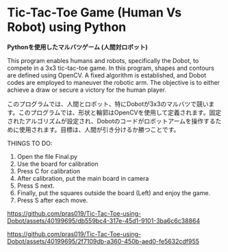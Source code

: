 # Tic-Tac-Toe Game (Human Vs Robot) using Python

**Pythonを使用したマルバツゲーム (人間対ロボット)**

This program enables humans and robots, specifically the Dobot, to compete in a 3x3 tic-tac-toe game. In this program, shapes and contours are defined using OpenCV. A fixed algorithm is established, and Dobot codes are employed to maneuver the robotic arm. The objective is to either achieve a draw or secure a victory for the human player.

このプログラムでは、人間とロボット、特にDobotが3x3のマルバツで競います。このプログラムでは、形状と輪郭はOpenCVを使用して定義されます。固定されたアルゴリズムが設定され、Dobotのコードがロボットアームを操作するために使用されます。目標は、人間が引き分けるか勝つことです。

THINGS TO DO:

1. Open the file Final.py
2. Use the board for calibration
3. Press C for calibration
4. After calibration, put the main board in camera
5. Press S next. 
6. Finally, put the squares outside the board (Left) and enjoy the game. 
7. Press S after each move.

https://github.com/pras019/Tic-Tac-Toe-using-Dobot/assets/40199695/db559bc4-317e-45d1-9101-3ba6c6c38864

https://github.com/pras019/Tic-Tac-Toe-using-Dobot/assets/40199695/2f7109db-a360-450b-aed0-fe5632cdf955



